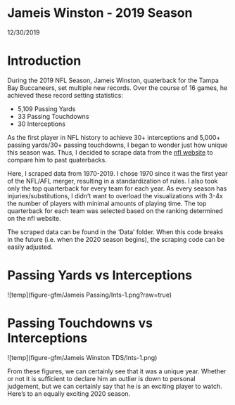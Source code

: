 Jameis Winston - 2019 Season
================
12/30/2019

# Introduction

During the 2019 NFL Season, Jameis Winston, quaterback for the Tampa Bay
Buccaneers, set multiple new records. Over the course of 16 games, he
achieved these record setting statistics:

  - 5,109 Passing Yards  
  - 33 Passing Touchdowns  
  - 30 Interceptions

As the first player in NFL history to achieve 30+ interceptions and
5,000+ passing yards/30+ passing touchdowns, I began to wonder just how
unique this season was. Thus, I decided to scrape data from the [nfl
website](http://www.nfl.com/stats/categorystats?tabSeq=1&statisticPositionCategory=QUARTERBACK&qualified=true&season=2019&seasonType=REG)
to compare him to past quaterbacks.

Here, I scraped data from 1970-2019. I chose 1970 since it was the first
year of the NFL/AFL merger, resulting in a standardization of rules. I
also took only the top quarterback for every team for each year. As
every season has injuries/substitutions, I didn’t want to overload the
visualizations with 3-4x the number of players with minimal amounts of
playing time. The top quarterback for each team was selected based on
the ranking determined on the nfl website.

The scraped data can be found in the ‘Data’ folder. When this code
breaks in the future (i.e. when the 2020 season begins), the scraping
code can be easily adjusted.

# Passing Yards vs Interceptions

![temp](figure-gfm/Jameis Passing/Ints-1.png?raw=true)


# Passing Touchdowns vs Interceptions

![temp](figure-gfm/Jameis Winston TDS/Ints-1.png)

From these figures, we can certainly see that it was a unique year.
Whether or not it is sufficient to declare him an outlier is down to
personal judgement, but we can certainly say that he is an exciting
player to watch. Here’s to an equally exciting 2020 season.
